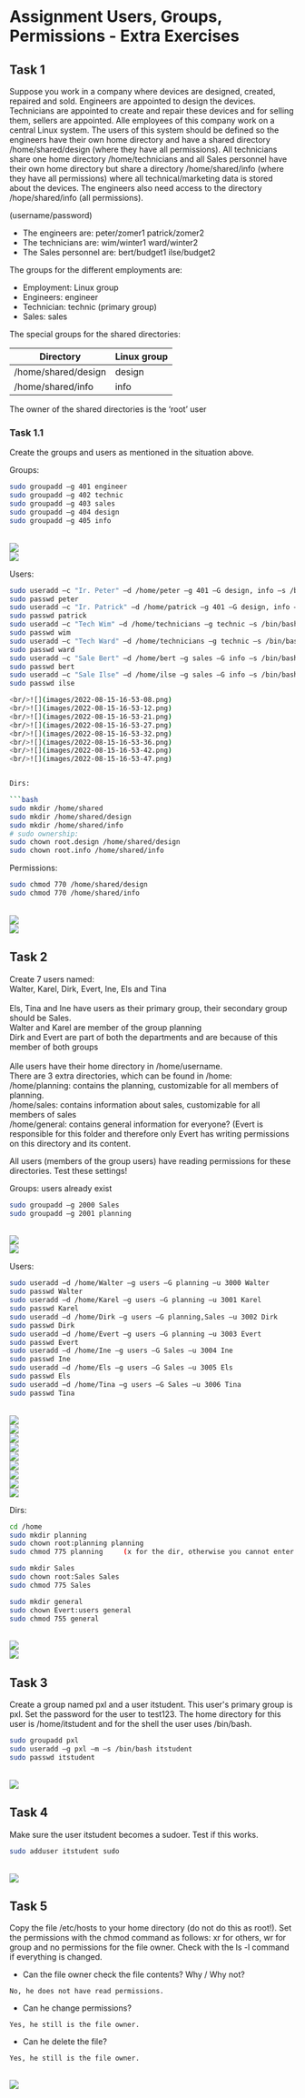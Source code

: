 # Assignment Users, Groups, Permissions - Extra Exercises

## Task 1

Suppose you work in a company where devices are designed, created, repaired and sold. Engineers are appointed to design the devices. Technicians are appointed to create and repair these devices and for selling them, sellers are appointed. Alle employees of this company work on a central Linux system. The users of this system should be defined so the engineers have their own home directory and have a shared directory /home/shared/design (where they have all permissions). All technicians share one home directory /home/technicians and all Sales personnel have their own home directory but share a directory /home/shared/info (where they have all permissions) where all technical/marketing data is stored about the devices. The engineers also need access to the directory /hope/shared/info (all permissions). <br />

(username/password)
- The engineers are: 		    peter/zomer1	patrick/zomer2
- The technicians are:		    wim/winter1	    ward/winter2
- The Sales personnel are:	    bert/budget1	ilse/budget2

The groups for the different employments are:

- Employment: Linux group
- Engineers: engineer
- Technician: technic (primary group)
- Sales: sales


The special groups for the shared directories: <br />

| Directory | Linux group | 
| --- | --- |
| /home/shared/design | design | 
| /home/shared/info | info | 

The owner of the shared directories is the ‘root’ user


### Task 1.1
Create the groups and users as mentioned in the situation above. 

Groups: <br />
```bash
sudo groupadd –g 401 engineer
sudo groupadd –g 402 technic
sudo groupadd –g 403 sales
sudo groupadd –g 404 design
sudo groupadd –g 405 info
```

<br/>![](images/2022-08-15-16-52-17.png)
<br/>![](images/2022-08-15-16-52-22.png)


Users: <br />
```bash
sudo useradd –c "Ir. Peter" –d /home/peter –g 401 –G design, info –s /bin/bash –u 451 peter
sudo passwd peter
sudo useradd –c "Ir. Patrick" –d /home/patrick –g 401 –G design, info –s /bin/bash –u 452 patrick
sudo passwd patrick
sudo useradd –c "Tech Wim" –d /home/technicians –g technic –s /bin/bash –u 453 wim
sudo passwd wim
sudo useradd –c "Tech Ward" –d /home/technicians –g technic –s /bin/bash –u 454 ward
sudo passwd ward
sudo useradd –c "Sale Bert" –d /home/bert –g sales –G info –s /bin/bash –u 455 bert
sudo passwd bert
sudo useradd –c "Sale Ilse" –d /home/ilse –g sales –G info –s /bin/bash –u 456 ilse
sudo passwd ilse

<br/>![](images/2022-08-15-16-53-08.png)
<br/>![](images/2022-08-15-16-53-12.png)
<br/>![](images/2022-08-15-16-53-21.png)
<br/>![](images/2022-08-15-16-53-27.png)
<br/>![](images/2022-08-15-16-53-32.png)
<br/>![](images/2022-08-15-16-53-36.png)
<br/>![](images/2022-08-15-16-53-42.png)
<br/>![](images/2022-08-15-16-53-47.png)


Dirs:

```bash
sudo mkdir /home/shared
sudo mkdir /home/shared/design
sudo mkdir /home/shared/info
# sudo ownership:
sudo chown root.design /home/shared/design
sudo chown root.info /home/shared/info
```

Permissions:

```bash
sudo chmod 770 /home/shared/design
sudo chmod 770 /home/shared/info
```
<br/>![](images/2022-08-15-16-54-28.png)
<br/>![](images/2022-08-15-16-54-34.png)


## Task 2
Create 7 users named: <br />
Walter, Karel, Dirk, Evert, Ine, Els and Tina<br />
<br />
Els, Tina and Ine have users as their primary group, their secondary group should be Sales.<br />
Walter and Karel are member of the group planning <br />
Dirk and Evert are part of both the departments and are because of this member of both groups<br />
<br />
Alle users have their home directory in /home/username.<br />
There are 3 extra directories, which can be found in /home:<br />
/home/planning: contains the planning, customizable for all members of planning. <br />
/home/sales: contains information about sales, customizable for all members of sales<br />
/home/general: contains general information for everyone? (Evert is responsible for this folder and therefore only Evert has writing permissions on this directory and its content. 

All users (members of the group users) have reading permissions for these directories. 
Test these settings!

Groups:
users already exist

```bash
sudo groupadd –g 2000 Sales
sudo groupadd –g 2001 planning
```

<br/>![](images/2022-08-15-16-55-51.png)
<br/>![](images/2022-08-15-16-55-55.png)

Users:

```bash
sudo useradd –d /home/Walter –g users –G planning –u 3000 Walter
sudo passwd Walter
sudo useradd –d /home/Karel –g users –G planning –u 3001 Karel
sudo passwd Karel
sudo useradd –d /home/Dirk –g users –G planning,Sales –u 3002 Dirk
sudo passwd Dirk
sudo useradd –d /home/Evert –g users –G planning –u 3003 Evert
sudo passwd Evert
sudo useradd –d /home/Ine –g users –G Sales –u 3004 Ine
sudo passwd Ine
sudo useradd –d /home/Els –g users –G Sales –u 3005 Els
sudo passwd Els
sudo useradd –d /home/Tina –g users –G Sales –u 3006 Tina
sudo passwd Tina
```

<br/>![](images/2022-08-15-16-56-18.png)
<br/>![](images/2022-08-15-16-56-22.png)
<br/>![](images/2022-08-15-16-56-26.png)
<br/>![](images/2022-08-15-16-56-32.png)
<br/>![](images/2022-08-15-16-56-36.png)
<br/>![](images/2022-08-15-16-56-40.png)
<br/>![](images/2022-08-15-16-56-45.png)
<br/>![](images/2022-08-15-16-56-48.png)
<br/>![](images/2022-08-15-16-56-52.png)

Dirs:

```bash
cd /home
sudo mkdir planning
sudo chown root:planning planning
sudo chmod 775 planning		(x for the dir, otherwise you cannot enter!)

sudo mkdir Sales
sudo chown root:Sales Sales
sudo chmod 775 Sales

sudo mkdir general
sudo chown Evert:users general
sudo chmod 755 general
```

<br/>![](images/2022-08-15-16-57-13.png)
<br/>![](images/2022-08-15-16-57-17.png)


## Task 3
Create a group named pxl and a user itstudent. This user's primary group is pxl. Set the password for the user to test123. The home directory for this user is /home/itstudent and for the shell the user uses /bin/bash.

```bash
sudo groupadd pxl
sudo useradd –g pxl –m –s /bin/bash itstudent
sudo passwd itstudent
```

<br/>![](images/2022-08-15-16-57-45.png)


## Task 4
Make sure the user itstudent becomes a sudoer. Test if this works. 

```bash
sudo adduser itstudent sudo
```
<br/>![](images/2022-08-15-16-58-11.png)


## Task 5
Copy the file /etc/hosts to your home directory (do not do this as root!). Set the permissions with the chmod command as follows: 
xr for others, wr for group and no permissions for the file owner. Check with the ls -l command if everything is changed. 
- Can the file owner check the file contents? Why / Why not?

```
No, he does not have read permissions. 
```

- Can he change permissions?

```
Yes, he still is the file owner.
```

- Can he delete the file? 

```
Yes, he still is the file owner.
```

<br/>![](images/2022-08-15-16-59-17.png)

